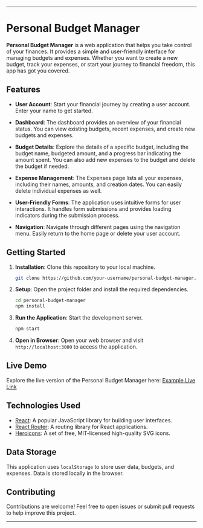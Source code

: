 
---

# Personal Budget Manager

**Personal Budget Manager** is a web application that helps you take control of your finances. It provides a simple and user-friendly interface for managing budgets and expenses. Whether you want to create a new budget, track your expenses, or start your journey to financial freedom, this app has got you covered.

## Features

- **User Account**: Start your financial journey by creating a user account. Enter your name to get started.

- **Dashboard**: The dashboard provides an overview of your financial status. You can view existing budgets, recent expenses, and create new budgets and expenses.

- **Budget Details**: Explore the details of a specific budget, including the budget name, budgeted amount, and a progress bar indicating the amount spent. You can also add new expenses to the budget and delete the budget if needed.

- **Expense Management**: The Expenses page lists all your expenses, including their names, amounts, and creation dates. You can easily delete individual expenses as well.

- **User-Friendly Forms**: The application uses intuitive forms for user interactions. It handles form submissions and provides loading indicators during the submission process.

- **Navigation**: Navigate through different pages using the navigation menu. Easily return to the home page or delete your user account.

## Getting Started

1. **Installation**: Clone this repository to your local machine.

   ```bash
   git clone https://github.com/your-username/personal-budget-manager.git
   ```

2. **Setup**: Open the project folder and install the required dependencies.

   ```bash
   cd personal-budget-manager
   npm install
   ```

3. **Run the Application**: Start the development server.

   ```bash
   npm start
   ```

4. **Open in Browser**: Open your web browser and visit `http://localhost:3000` to access the application.

## Live Demo

Explore the live version of the Personal Budget Manager here: [Example Live Link](https://budgeting-app-drab.vercel.app)

## Technologies Used

- [React](https://reactjs.org/): A popular JavaScript library for building user interfaces.
- [React Router](https://reactrouter.com/): A routing library for React applications.
- [Heroicons](https://heroicons.com/): A set of free, MIT-licensed high-quality SVG icons.

## Data Storage

This application uses `localStorage` to store user data, budgets, and expenses. Data is stored locally in the browser.

## Contributing

Contributions are welcome! Feel free to open issues or submit pull requests to help improve this project.

---